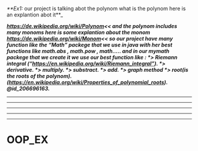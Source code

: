 _**Ex1:_ our project is talking abot the polynom what is the polynom here is an explantion abot it**_

_**https://de.wikipedia.org/wiki/Polynom<< and the polynom includes many monoms here is some explantion about the monom https://de.wikipedia.org/wiki/Monom<< so our project have many function like the “Math” packege that we use in java with her best functions like math.abs , math.pow , math..... and in our mymath packege that we create it we use our best function like : *> Riemann integral (“https://en.wikipedia.org/wiki/Riemann_integral”). *> derivative. *> multiply. *> substract. *> add. *> graph method  *> root(is the roots of the polynom). (https://en.wikipedia.org/wiki/Properties_of_polynomial_roots). @id_206696163.**_
***

***

***

***

***
# OOP_EX
